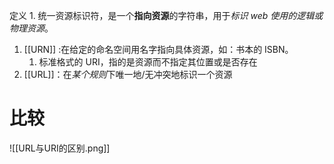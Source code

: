 定义
	1. 统一资源标识符，是一个**指向资源**的字符串，用于*标识 web 使用的逻辑或物理资源*。

1. [[URN]] :在给定的命名空间用名字指向具体资源，如：书本的 ISBN。
	1. 标准格式的 URI，指的是资源而不指定其位置或是否存在
2. [[URL]]：在*某个规则*下唯一地/无冲突地标识一个资源

# 比较
![[URL与URI的区别.png]] 
